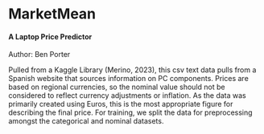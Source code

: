 # MarketMean
#### A Laptop Price Predictor
Author: Ben Porter

Pulled from a Kaggle Library (Merino, 2023), this csv text data pulls from a Spanish website that sources information on PC components. Prices are based on regional currencies, so the nominal value should not be considered to reflect currency adjustments or inflation. As the data was primarily created using Euros, this is the most appropriate figure for describing the final price. For training, we split the data for preprocessing amongst the categorical and nominal datasets.
